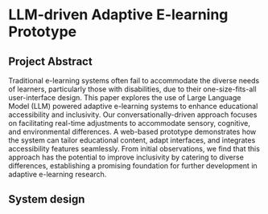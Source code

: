 # LLM-driven Adaptive E-learning Prototype

## Project Abstract

Traditional e-learning systems often fail to accommodate the diverse needs of learners, particularly those with disabilities, due to their one-size-fits-all user-interface design. This paper explores the use of Large Language Model (LLM) powered adaptive e-learning systems to enhance educational accessibility and inclusivity. Our conversationally-driven approach focuses on facilitating real-time adjustments to accommodate sensory, cognitive, and environmental differences. A web-based prototype demonstrates how the system can tailor educational content, adapt interfaces, and integrates accessibility features seamlessly. From initial observations, we find that this approach has the potential to improve inclusivity by catering to diverse differences, establishing a promising foundation for further development in adaptive e-learning research.

## System design

